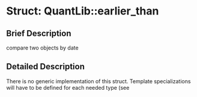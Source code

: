 # Struct: QuantLib::earlier_than

## Brief Description
compare two objects by date 

## Detailed Description
There is no generic implementation of this struct. Template specializations will have to be defined for each needed type (see 

